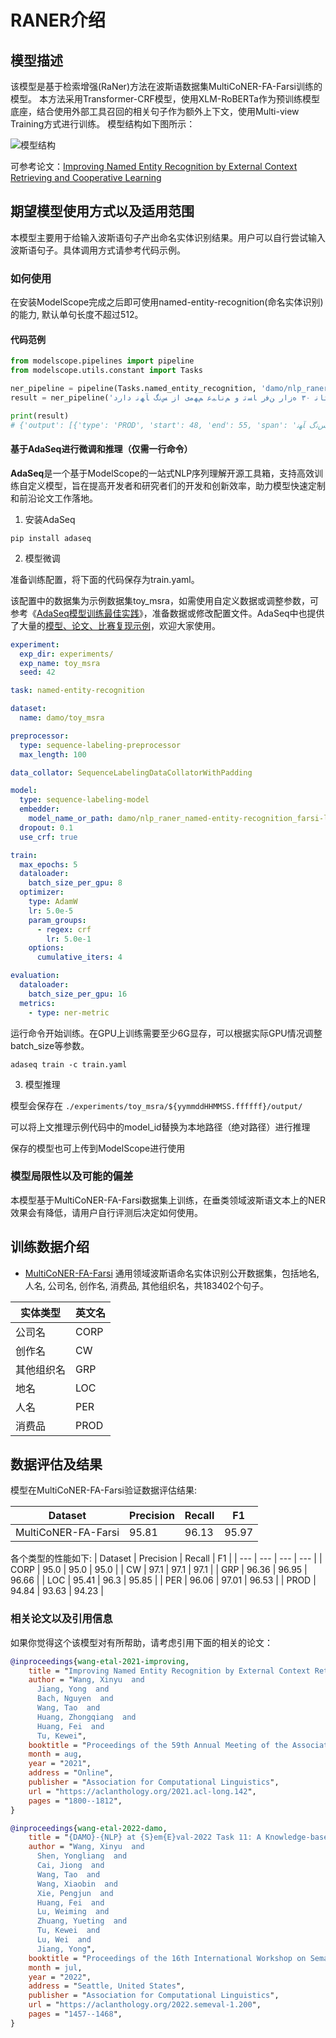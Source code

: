 
# RANER介绍

## 模型描述
该模型是基于检索增强(RaNer)方法在波斯语数据集MultiCoNER-FA-Farsi训练的模型。
本方法采用Transformer-CRF模型，使用XLM-RoBERTa作为预训练模型底座，结合使用外部工具召回的相关句子作为额外上下文，使用Multi-view Training方式进行训练。
模型结构如下图所示：

![模型结构](description/model_image.jpg)

可参考论文：[Improving Named Entity Recognition by External Context Retrieving and Cooperative Learning](https://aclanthology.org/2021.acl-long.142/)


## 期望模型使用方式以及适用范围
本模型主要用于给输入波斯语句子产出命名实体识别结果。用户可以自行尝试输入波斯语句子。具体调用方式请参考代码示例。

### 如何使用
在安装ModelScope完成之后即可使用named-entity-recognition(命名实体识别)的能力, 默认单句长度不超过512。

#### 代码范例
```python
from modelscope.pipelines import pipeline
from modelscope.utils.constant import Tasks

ner_pipeline = pipeline(Tasks.named_entity_recognition, 'damo/nlp_raner_named-entity-recognition_farsi-large-generic')
result = ner_pipeline('ﺞﻤﻋیﺕ ﺍیﻥ ﺎﺴﺗﺎﻧ ۳۰ ﻩﺯﺍﺭ ﻦﻓﺭ ﺎﺴﺗ ﻭ ﻢﻧﺎﺒﻋ ﻢﻬﻣی ﺍﺯ ﺲﻧگ ﺂﻬﻧ ﺩﺍﺭﺩ .')

print(result)
# {'output': [{'type': 'PROD', 'start': 48, 'end': 55, 'span': 'ﺲﻧگ ﺂﻬﻧ'}]}
```


#### 基于AdaSeq进行微调和推理（仅需一行命令）
**AdaSeq**是一个基于ModelScope的一站式NLP序列理解开源工具箱，支持高效训练自定义模型，旨在提高开发者和研究者们的开发和创新效率，助力模型快速定制和前沿论文工作落地。

1. 安装AdaSeq

```shell
pip install adaseq
```

2. 模型微调

准备训练配置，将下面的代码保存为train.yaml。

该配置中的数据集为示例数据集toy_msra，如需使用自定义数据或调整参数，可参考《[AdaSeq模型训练最佳实践](https://github.com/modelscope/AdaSeq/blob/master/docs/tutorials/training_a_model_zh.md)》，准备数据或修改配置文件。AdaSeq中也提供了大量的[模型、论文、比赛复现示例]([https://github.com/modelscope/AdaSeq/tree/master/examples](https://github.com/modelscope/AdaSeq/tree/master/examples))，欢迎大家使用。

```yaml
experiment:
  exp_dir: experiments/
  exp_name: toy_msra
  seed: 42

task: named-entity-recognition

dataset:
  name: damo/toy_msra

preprocessor:
  type: sequence-labeling-preprocessor
  max_length: 100

data_collator: SequenceLabelingDataCollatorWithPadding

model:
  type: sequence-labeling-model
  embedder:
    model_name_or_path: damo/nlp_raner_named-entity-recognition_farsi-large-generic
  dropout: 0.1
  use_crf: true

train:
  max_epochs: 5
  dataloader:
    batch_size_per_gpu: 8
  optimizer:
    type: AdamW
    lr: 5.0e-5
    param_groups:
      - regex: crf
        lr: 5.0e-1
    options:
      cumulative_iters: 4

evaluation:
  dataloader:
    batch_size_per_gpu: 16
  metrics:
    - type: ner-metric
```

运行命令开始训练。在GPU上训练需要至少6G显存，可以根据实际GPU情况调整batch_size等参数。

```shell
adaseq train -c train.yaml
```

3. 模型推理

模型会保存在 `./experiments/toy_msra/${yymmddHHMMSS.ffffff}/output/`

可以将上文推理示例代码中的model_id替换为本地路径（绝对路径）进行推理

保存的模型也可上传到ModelScope进行使用

### 模型局限性以及可能的偏差
本模型基于MultiCoNER-FA-Farsi数据集上训练，在垂类领域波斯语文本上的NER效果会有降低，请用户自行评测后决定如何使用。

## 训练数据介绍
- [MultiCoNER-FA-Farsi](https://www.amazon.science/publications/semeval-2022-task-11-multilingual-complex-named-entity-recognition-multiconer) 通用领域波斯语命名实体识别公开数据集，包括地名, 人名, 公司名, 创作名, 消费品, 其他组织名，共183402个句子。

| 实体类型 | 英文名 |
|--------|--------|
| 公司名 | CORP |
| 创作名 | CW |
| 其他组织名 | GRP |
| 地名 | LOC |
| 人名 | PER |
| 消费品 | PROD |
## 数据评估及结果
模型在MultiCoNER-FA-Farsi验证数据评估结果:

| Dataset | Precision | Recall | F1 |
| --- | --- | --- | --- |
| MultiCoNER-FA-Farsi | 95.81 | 96.13 | 95.97 |

各个类型的性能如下: 
| Dataset | Precision | Recall | F1 |
| --- | --- | --- | --- |
| CORP | 95.0 | 95.0 | 95.0 |
| CW | 97.1 | 97.1 | 97.1 |
| GRP | 96.36 | 96.95 | 96.66 |
| LOC | 95.41 | 96.3 | 95.85 |
| PER | 96.06 | 97.01 | 96.53 |
| PROD | 94.84 | 93.63 | 94.23 |

### 相关论文以及引用信息
如果你觉得这个该模型对有所帮助，请考虑引用下面的相关的论文：

```BibTeX
@inproceedings{wang-etal-2021-improving,
    title = "Improving Named Entity Recognition by External Context Retrieving and Cooperative Learning",
    author = "Wang, Xinyu  and
      Jiang, Yong  and
      Bach, Nguyen  and
      Wang, Tao  and
      Huang, Zhongqiang  and
      Huang, Fei  and
      Tu, Kewei",
    booktitle = "Proceedings of the 59th Annual Meeting of the Association for Computational Linguistics and the 11th International Joint Conference on Natural Language Processing (Volume 1: Long Papers)",
    month = aug,
    year = "2021",
    address = "Online",
    publisher = "Association for Computational Linguistics",
    url = "https://aclanthology.org/2021.acl-long.142",
    pages = "1800--1812",
}

@inproceedings{wang-etal-2022-damo,
    title = "{DAMO}-{NLP} at {S}em{E}val-2022 Task 11: A Knowledge-based System for Multilingual Named Entity Recognition",
    author = "Wang, Xinyu  and
      Shen, Yongliang  and
      Cai, Jiong  and
      Wang, Tao  and
      Wang, Xiaobin  and
      Xie, Pengjun  and
      Huang, Fei  and
      Lu, Weiming  and
      Zhuang, Yueting  and
      Tu, Kewei  and
      Lu, Wei  and
      Jiang, Yong",
    booktitle = "Proceedings of the 16th International Workshop on Semantic Evaluation (SemEval-2022)",
    month = jul,
    year = "2022",
    address = "Seattle, United States",
    publisher = "Association for Computational Linguistics",
    url = "https://aclanthology.org/2022.semeval-1.200",
    pages = "1457--1468",
}
```
